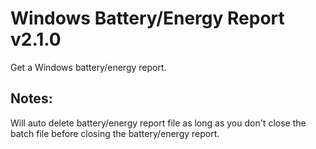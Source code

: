 # Windows Battery/Energy Report v2.1.0
Get a Windows battery/energy report.

## Notes:
Will auto delete battery/energy report file as long as you don't close the batch file before closing the battery/energy report.  
